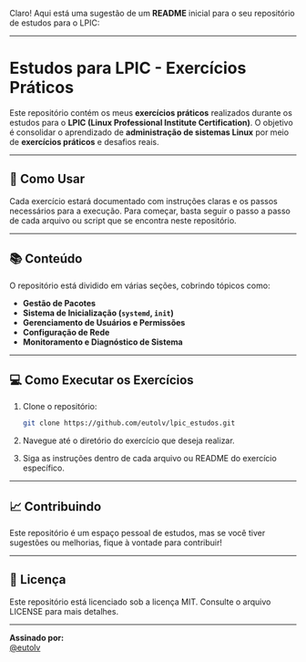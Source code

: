 Claro! Aqui está uma sugestão de um **README** inicial para o seu repositório de estudos para o LPIC:

---

# Estudos para LPIC - Exercícios Práticos

Este repositório contém os meus **exercícios práticos** realizados durante os estudos para o **LPIC (Linux Professional Institute Certification)**. O objetivo é consolidar o aprendizado de **administração de sistemas Linux** por meio de **exercícios práticos** e desafios reais.

---

## 🚀 Como Usar

Cada exercício estará documentado com instruções claras e os passos necessários para a execução. Para começar, basta seguir o passo a passo de cada arquivo ou script que se encontra neste repositório.

---

## 📚 Conteúdo

O repositório está dividido em várias seções, cobrindo tópicos como:

- **Gestão de Pacotes**
- **Sistema de Inicialização (`systemd`, `init`)**
- **Gerenciamento de Usuários e Permissões**
- **Configuração de Rede**
- **Monitoramento e Diagnóstico de Sistema**

---

## 💻 Como Executar os Exercícios

1. Clone o repositório:

   ```bash
   git clone https://github.com/eutolv/lpic_estudos.git
   ```

2. Navegue até o diretório do exercício que deseja realizar.

3. Siga as instruções dentro de cada arquivo ou README do exercício específico.

---

## 📈 Contribuindo

Este repositório é um espaço pessoal de estudos, mas se você tiver sugestões ou melhorias, fique à vontade para contribuir!

---

## 📜 Licença

Este repositório está licenciado sob a licença MIT. Consulte o arquivo LICENSE para mais detalhes.

---

**Assinado por:**  
[@eutolv](https://github.com/eutolv)

